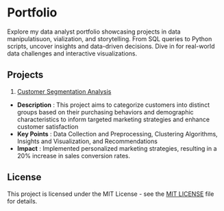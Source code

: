 # Portfolio
Explore my data analyst portfolio showcasing projects in data manipulatisuon, vialization, and storytelling. From SQL queries to Python scripts, uncover insights and data-driven decisions. Dive in for real-world data challenges and interactive visualizations.

## Projects
1. [Customer Segmentation Analysis](https://github.com/paridhijain5/Portfolio/tree/main/Customer%20Segmentation%20Analysis)
* **Description** : This project aims to categorize customers into distinct groups based on their purchasing behaviors and demographic characteristics to inform targeted marketing strategies and enhance customer satisfaction
* **Key Points** : Data Collection and Preprocessing, Clustering Algorithms, Insights and Visualization, and Recommendations
* **Impact** : Implemented personalized marketing strategies, resulting in a 20% increase in sales conversion rates.

## License
This project is licensed under the MIT License - see the [MIT LICENSE](LICENSE) file for details.
